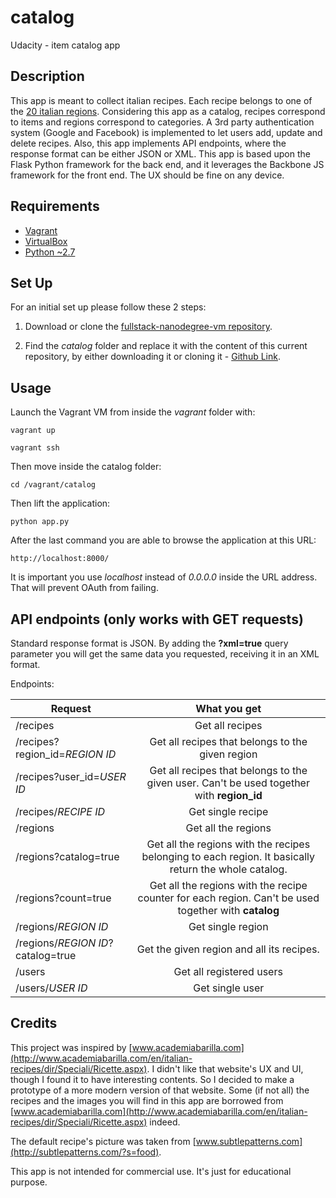 # catalog
Udacity - item catalog app


## Description
This app is meant to collect italian recipes. Each recipe belongs to one of the [20 italian regions](https://en.wikipedia.org/wiki/Regions_of_Italy). Considering this app as a catalog, recipes correspond to items and regions correspond to categories. A 3rd party authentication system (Google and Facebook) is implemented to let users add, update and delete recipes. Also, this app implements API endpoints, where the response format can be either JSON or XML.
This app is based upon the Flask Python framework for the back end, and it leverages the Backbone JS framework for the front end. The UX should be fine on any device.


## Requirements
- [Vagrant](https://www.vagrantup.com/)
- [VirtualBox](https://www.virtualbox.org/)
- [Python ~2.7](https://www.python.org/)


## Set Up

For an initial set up please follow these 2 steps:

1. Download or clone the [fullstack-nanodegree-vm repository](https://github.com/udacity/fullstack-nanodegree-vm).

2. Find the *catalog* folder and replace it with the content of this current repository, by either downloading it or cloning it - [Github Link](https://github.com/iliketomatoes/tournament).


## Usage

Launch the Vagrant VM from inside the *vagrant* folder with:

`vagrant up`

`vagrant ssh`

Then move inside the catalog folder:

`cd /vagrant/catalog`

Then lift the application:

`python app.py`

After the last command you are able to browse the application at this URL:

`http://localhost:8000/`

It is important you use *localhost* instead of *0.0.0.0* inside the URL address. That will prevent OAuth from failing.


## API endpoints (only works with GET requests)

Standard response format is JSON. By adding the **?xml=true** query parameter you will get the same data you requested, receiving it in an XML format. 

Endpoints:

| Request | What you get | 
| ------------- |:-------------:|
| /recipes | Get all recipes |
| /recipes?region_id=*REGION ID* | Get all recipes that belongs to the given region |
| /recipes?user_id=*USER ID* | Get all recipes that belongs to the given user. Can't be used together with **region_id** |
| /recipes/*RECIPE ID* | Get single recipe |
| /regions | Get all the regions |
| /regions?catalog=true | Get all the regions with the recipes belonging to each region. It basically return the whole catalog. |
| /regions?count=true | Get all the regions with the recipe counter for each region. Can't be used together with **catalog** |
| /regions/*REGION ID* | Get single region |
| /regions/*REGION ID*?catalog=true | Get the given region and all its recipes. |
| /users | Get all registered users |
| /users/*USER ID* | Get single user |


## Credits

This project was inspired by [www.academiabarilla.com](http://www.academiabarilla.com/en/italian-recipes/dir/Speciali/Ricette.aspx). I didn't like that website's UX and UI, though I found it to have interesting contents. So I decided to make a prototype of a more modern version of that website. Some (if not all) the recipes and the images you will find in this app are borrowed from [www.academiabarilla.com](http://www.academiabarilla.com/en/italian-recipes/dir/Speciali/Ricette.aspx) indeed. 

The default recipe's picture was taken from [www.subtlepatterns.com](http://subtlepatterns.com/?s=food).

This app is not intended for commercial use. It's just for educational purpose.

